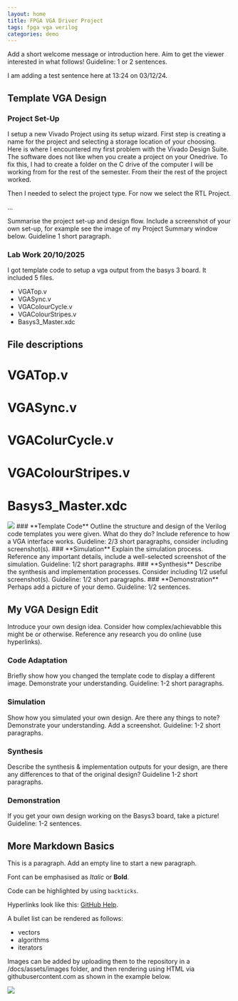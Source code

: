 ```yaml
---
layout: home
title: FPGA VGA Driver Project
tags: fpga vga verilog
categories: demo
---
```


Add a short welcome message or introduction here. Aim to get the viewer interested in what follows! Guideline: 1 or 2 sentences. 

I am adding a test sentence here at 13:24 on 03/12/24.

## **Template VGA Design**
### **Project Set-Up**
I setup a new Vivado Project using its setup wizard. 
First step is creating a name for the project and selecting a storage location of your choosing.
Here is where I encountered my first problem with the Vivado Design Suite. The software does not like when you create a project on your Onedrive. 
To fix this, I had to create a folder on the C drive of the computer I will be working from for the rest of the semester. From their the rest of the project worked.

Then I needed to select the project type. For now we select the RTL Project.

...

Summarise the project set-up and design flow. Include a screenshot of your own set-up, for example see the image of my Project Summary window below. Guideline 1 short paragraph.

### Lab Work 20/10/2025
I got template code to setup a vga output from the basys 3 board.
It included 5 files. 
- VGATop.v
- VGASync.v
- VGAColourCycle.v
- VGAColourStripes.v
- Basys3_Master.xdc
  
## File descriptions
# VGATop.v

# VGASync.v

# VGAColurCycle.v

# VGAColourStripes.v

# Basys3_Master.xdc

<img src="https://raw.githubusercontent.com/melgineer/fpga-vga-verilog/main/docs/assets/images/VGAPrjSum.png">
### **Template Code**
Outline the structure and design of the Verilog code templates you were given. What do they do? Include reference to how a VGA interface works. Guideline: 2/3 short paragraphs, consider including screenshot(s).
### **Simulation**
Explain the simulation process. Reference any important details, include a well-selected screenshot of the simulation. Guideline: 1/2 short paragraphs.
### **Synthesis**
Describe the synthesis and implementation processes. Consider including 1/2 useful screenshot(s). Guideline: 1/2 short paragraphs.
### **Demonstration**
Perhaps add a picture of your demo. Guideline: 1/2 sentences.

## **My VGA Design Edit**
Introduce your own design idea. Consider how complex/achievabble this might be or otherwise. Reference any research you do online (use hyperlinks).
### **Code Adaptation**
Briefly show how you changed the template code to display a different image. Demonstrate your understanding. Guideline: 1-2 short paragraphs.
### **Simulation**
Show how you simulated your own design. Are there any things to note? Demonstrate your understanding. Add a screenshot. Guideline: 1-2 short paragraphs.
### **Synthesis**
Describe the synthesis & implementation outputs for your design, are there any differences to that of the original design? Guideline 1-2 short paragraphs.
### **Demonstration**
If you get your own design working on the Basys3 board, take a picture! Guideline: 1-2 sentences.

## **More Markdown Basics**
This is a paragraph. Add an empty line to start a new paragraph.

Font can be emphasised as *Italic* or **Bold**.

Code can be highlighted by using `backticks`.

Hyperlinks look like this: [GitHub Help](https://help.github.com/).

A bullet list can be rendered as follows:
- vectors
- algorithms
- iterators

Images can be added by uploading them to the repository in a /docs/assets/images folder, and then rendering using HTML via githubusercontent.com as shown in the example below.

<img src="https://raw.githubusercontent.com/melgineer/fpga-vga-verilog/main/docs/assets/images/VGAPrjSrcs.png">
